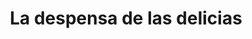 ---
title: "La despensa de las delicias"
url: /naron/la-despensa-de-las-delicias/
shop: carnicero
---